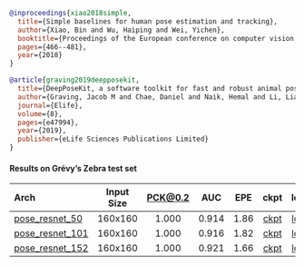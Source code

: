 <!-- [ALGORITHM] -->

```bibtex
@inproceedings{xiao2018simple,
  title={Simple baselines for human pose estimation and tracking},
  author={Xiao, Bin and Wu, Haiping and Wei, Yichen},
  booktitle={Proceedings of the European conference on computer vision (ECCV)},
  pages={466--481},
  year={2018}
}
```

<!-- [DATASET] -->

```bibtex
@article{graving2019deepposekit,
  title={DeepPoseKit, a software toolkit for fast and robust animal pose estimation using deep learning},
  author={Graving, Jacob M and Chae, Daniel and Naik, Hemal and Li, Liang and Koger, Benjamin and Costelloe, Blair R and Couzin, Iain D},
  journal={Elife},
  volume={8},
  pages={e47994},
  year={2019},
  publisher={eLife Sciences Publications Limited}
}
```

#### Results on Grévy’s Zebra test set

|  Arch  | Input Size | PCK@0.2 |  AUC  |  EPE  | ckpt    | log     |
| :-------- | :--------: | :------: | :------: | :------: |:------: |:------: |
|[pose_resnet_50](/configs/animal/2D_Kpt_SV_RGB_Img/topdown_hm/zebra/res50_zebra_160x160.py) | 160x160 | 1.000 | 0.914 | 1.86 | [ckpt](https://download.openmmlab.com/mmpose/animal/resnet/res50_zebra_160x160-5a104833_20210407.pth) | [log](https://download.openmmlab.com/mmpose/animal/resnet/res50_zebra_160x160_20210407.log.json) |
|[pose_resnet_101](/configs/animal/2D_Kpt_SV_RGB_Img/topdown_hm/zebra/res101_zebra_160x160.py) | 160x160 | 1.000 | 0.916 | 1.82 | [ckpt](https://download.openmmlab.com/mmpose/animal/resnet/res101_zebra_160x160-e8cb2010_20210407.pth) | [log](https://download.openmmlab.com/mmpose/animal/resnet/res101_zebra_160x160_20210407.log.json) |
|[pose_resnet_152](/configs/animal/2D_Kpt_SV_RGB_Img/topdown_hm/zebra/res152_zebra_160x160.py) | 160x160 | 1.000 | 0.921 | 1.66 | [ckpt](https://download.openmmlab.com/mmpose/animal/resnet/res152_zebra_160x160-05de71dd_20210407.pth) | [log](https://download.openmmlab.com/mmpose/animal/resnet/res152_zebra_160x160_20210407.log.json) |
